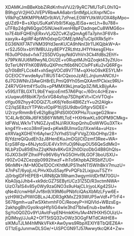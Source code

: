 XDAMKJmBBeKbbZiRdKnfnsVVJ2/9yRC7MUToFL0hi1Q=
B9hgzVr2jHiOJVEPVRbwAA6abrrSntMjpLicXnprNCo=
VRkPqCMKMPPbMDr9/AVL7zPneLE0WYUtkWUOX48pMpo=
gUZd9+B+sXIpUSuKaKVb9/5KajgJEiSa+wcLh+8u788=
uTF8p24glN6QgsO5iNUeeXvenH8pFDadnqeCu8WMG6o=
to7E4blFQHEhjERxvVjJQZCvKZqQmAg6Ta7phn3F6V8=
xaxyik+4giiRF4ptWh0dxpG/OME/pMqTuClplXRk5pY=
EG36NXF7ATVNM39Yd3enKUCA9hNnI3lr11JKQjbkW+A=
+rS2J50Ix+bYi1MBUJzy8EPYZRLthtzJH1YhkesgEHs=
f63u0P0dsd+fxkT2S5DVGyayNdGVhVn3Ck4fdBs2EhY=
x79PkWJU6M9wyNLOiU2E+v0RuptMJhQZoqkt43yZtUo=
9zTerUNYFhK0BW6uQXPmcft6b6NCCIxPFsKu2vQ6RFg=
q7r0bBtFLCck4f+xhSegVOCd9V7TM+qXHoO9xKE5YLM=
GCElOCYwvdeAyuTlRU5T4rCQxooJzAELJnjiumANCtU=
6J7G3WNIrJ3AwGH8rELPmiQ9Yh05mQXAmfPCkixc9RU=
Z4R7VGHrtt4Y5u0ls+pPMMX9kLjmaQp3Z/MLkBijyAA=
v59S/lTBLGXTL9bEYwjcoEmt57A6Pqc+/60rc4cHEzw=
xUuqwu6f8biiK7jn5xVG84sfop7SDhpKVt+ICnVTOqI=
oYgu09Zhyy4ODQiZ7LoK6jYe8oi4Bl6ZzY+u2t2Algk=
C2/IqSE8zcYTPWcvIOplP1tI/jSU9dbvGlfgrv5lDEE=
U2rzyrRmm8rEv62Ig8ig3PdS0I0OXPHu7cuxgeG2Ikw=
1C4LArBORkJ6FK5B6YWMfLToE+HXHkwKLs9OPM9CMkg=
IdFWsLWk1vTVNGZJyxENJ/iRiXXopQnhuDoWWGu3XTk=
kng4Ylr+eco38mFjwd+pKwkBUlmxGz/lXxwI4a+uHzs=
eXRVagXGHEYr6AyIwr27sYhdS1/qFVVgZ/XbOHhp/28=
RjYdzreQiQudEh3zJ8HenEKuJmDGjICtDzmf3Ree+WA=
ErpS8Fdp+6NJytoSUE4Vx1hYuOj9NiupOU56QeSdMk0=
NLbPzDu85tEhxZ2qKNdv8KvGX2h0DizoDbG4B8GhQIs=
IGJXO3x9FZlhxiPFo96V6iyYkG5OHvI9LGOF3boUSXU=
r90ZvO4ZCezqlp0992ItwzF+ihTo5KhpbAZRSblfZU0=
96nMN+/M+M0De1DOCrKhtMUPS1heNTI5WlhBkV7muzU=
47nPsT/6yojLnLPHvX0uS5ayfPvPQFb2LixjpuuT5ZY=
Jj0rbglDFHEPEB+URN8jQk1lRham3wgymVdDrfM70GU=
KbA0jqJJhb4+xk9dcGZ7SEBytUCz31Z5D/R3xctmNWA=
UizO7a1S4v85y0Wy9zaGNO3s9uHajCLIrjyoLKg42SU=
qNe4l/cnwHbFJvf8n9/X9M6oPNbfciQAsXbMzLFyw6E=
yzH9W2xPIWIGBLxJ4JDR3gKMxZ293WUP5wVdf+PTrF4=
S678gmh+uaTwSXktvmhF0C/ReoeyP+HQlVId+WBzsEg=
2akhpgBh/GyoIkvpHfp1iG4wIe3hd71bIwEnub+bwMs=
SgYo0Q0ZGv9YUAvitFvpENHmkKHu1Av4N1HXH5OUizU=
jtQIMsyj/JJuA2+OfT5tSQ32vOWz3OGgFMTdCAtiHE8=
sIKMuTJLM4hMNkVFkK+Aw0yws9RbpXEXIY8TbQlEZ6A=
GT1zEgJunmwDLSGe/+UiSPCGN9TJ57AwwytkcQK4+Zw=
